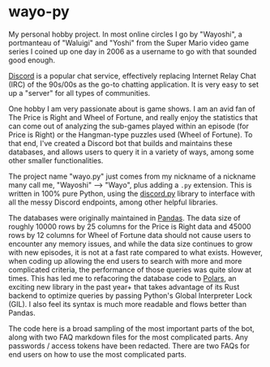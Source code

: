 # wayo-py
My personal hobby project. In most online circles I go by "Wayoshi", a portmanteau of "Waluigi" and "Yoshi" from the Super Mario video game series I coined up one day in 2006 as a username to go with that sounded good enough.

[Discord](https://discord.com) is a popular chat service, effectively replacing Internet Relay Chat (IRC) of the 90s/00s as the go-to chatting application. It is very easy to set up a "server" for all types of communities.

One hobby I am very passionate about is game shows. I am an avid fan of The Price is Right and Wheel of Fortune, and really enjoy the statistics that can come out of analyzing the sub-games played within an episode (for Price is Right) or the Hangman-type puzzles used (Wheel of Fortune). To that end, I've created a Discord bot that builds and maintains these databases, and allows users to query it in a variety of ways, among some other smaller functionalities.

The project name "wayo.py" just comes from my nickname of a nickname many call me, "Wayoshi" --> "Wayo", plus adding a `.py` extension. This is written in 100% pure Python, using the [discord.py](https://github.com/Rapptz/discord.py) library to interface with all the messy Discord endpoints, among other helpful libraries.

The databases were originally maintained in [Pandas](https://pandas.pydata.org). The data size of roughly 10000 rows by 25 columns for the Price is Right data and 45000 rows by 12 columns for Wheel of Fortune data should not cause users to encounter any memory issues, and while the data size continues to grow with new episodes, it is not at a fast rate compared to what exists. However, when coding up allowing the end users to search with more and more complicated criteria, the performance of those queries was quite slow at times. This has led me to refacoring the database code to [Polars](https://github.com/pola-rs/polars), an exciting new library in the past year+ that takes advantage of its Rust backend to optimize queries by passing Python's Global Interpreter Lock (GIL). I also feel its syntax is much more readable and flows better than Pandas.

The code here is a broad sampling of the most important parts of the bot, along with two FAQ markdown files for the most complicated parts. Any passwords / access tokens have been redacted. There are two FAQs for end users on how to use the most complicated parts.
